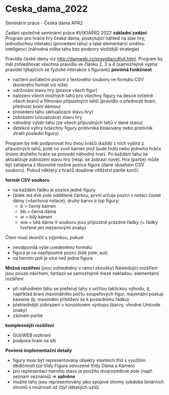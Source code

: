# Ceska_dama_2022
Seminární práce - Česká dáma APR2 

Zadání společné seminární práce KI/(K)APR2 2022
**základní zadání**
Program pro hráče hry česká dáma, poskytující náhled na stav hry, jednoduchou interakci (provedení tahu) a také elementární umělou inteligenci (náhodná volba tahu bez podpory složitější strategie)

Pravidla české dámy viz  http://damweb.cz/pravidla/cdfull.html. Program by měl zohledňovat všechna pravidla ve článku 2, 3 a 4 (samozřejmě vyjma pravidel týkajících se fyzické interakce s figurami)
**povinná funkčnost**
- načtení počáteční pozice z textového souboru ve formátu CSV (konkrétní formát viz níže)
- udržování stavu hry (pozice všech figur)
- nalezení všech možných tahů pro všechny figury na desce (včetně všech braní) a filtrování přípustných tahů (pravidlo o přednosti braní, přednost braní dámou)
- provedení tahu (aktualizace stavu hry)
- zobrazení (vizualizace) stavu hry
- náhodný výběr tahu (ze všech přípustných tahů v dané stavu)
- detekce výhry (všechny figury protivníka blokovány nebo protivník ztratil poslední figuru)

Program by měl podporovat hru dvou hráčů (každý z nich vybírá z přípustných tahů, poté co zvolí kámen jímž bude hrát) nebo jednoho hráče (místo druhého hráče se provede náhodný tvar). Po každém tahu se aktualizuje zobrazení stavu hry (resp. se zobrazí nové). Hra (partie) může být zahájena z libovolné možné pozice figura (dané obsahem CSV souboru). Pokud některý z hráčů dosáhne vítězství partie končí.

**formát CSV souboru**
- na každém řádku je pozice jedné figury
- řádek má dvě pole oddělené čárkou, první určuje pozici v notaci české dámy (=šachová notace), druhý barvu a typ figury:
	- b = černý kámen
	- bb = černá dáma
	- w = bílý kámen
	- ww = bílá dáma
V souboru jsou přípustné prázdné řádky (= řádky tvořené jen mezerovými znaky)

Čtení musí skončit s výjimkou, pokud:
- neodpovídá výše uvedenému formátu
- figura je na nepřípustné pozici (bílé pole, aut)
- na herním poli je více než jedna figura

**Možná rozšíření** (jsou zohledněny v rámci zkoušky)
Následující rozšíření jsou pouze návrhem, fantazii se samozřejmě meze nekladou.
elementární rozšíření
- při náhodném tahu se preferují tahy s určitou taktickou výhodu, tj. například braní maximálního počtu soupeřových figur,  maximální postup kamene (tj. maximální přiblížení se k poslednímu řádku)
- přehlednější zobrazení v konzolovém výstupu (barvy,  vhodné Unicode znaky)
- záznam partie

**komplexnější rozšíření**
- GUI/WEB rozhraní
- podpora hraní na síti

**Povinné implementační detaily**
- figury musí být representovány objekty vlastních tříd s využitím dědičnosti (ze třídy Figura odvozené třídy Dáma a Kámen)
- pro representaci herního stavu je použito dvojrozměrné pole (např. seznam seznamů) => **splněno** 
- možné tahy jsou representovány jako spojové stromy (obdoba binárních stromů s možností až čtyř dětských uzlů)
